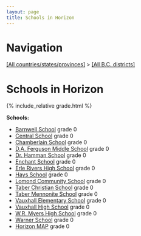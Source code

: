 ```yaml
---
layout: page
title: Schools in Horizon
---
```

# Navigation

[[All countries/states/provinces]](../..) > [[All B.C. districts]](..)

# Schools in Horizon

{% include_relative grade.html %}

**Schools:**

- [Barnwell School](Barnwell_School.md) grade 0
- [Central School](Central_School.md) grade 0
- [Chamberlain School](Chamberlain_School.md) grade 0
- [D.A. Ferguson Middle School](D.A._Ferguson_Middle_School.md) grade 0
- [Dr. Hamman School](Dr._Hamman_School.md) grade 0
- [Enchant School](Enchant_School.md) grade 0
- [Erle Rivers High School](Erle_Rivers_High_School.md) grade 0
- [Hays School](Hays_School.md) grade 0
- [Lomond Community School](Lomond_Community_School.md) grade 0
- [Taber Christian School](Taber_Christian_School.md) grade 0
- [Taber Mennonite School](Taber_Mennonite_School.md) grade 0
- [Vauxhall Elementary School](Vauxhall_Elementary_School.md) grade 0
- [Vauxhall High School](Vauxhall_High_School.md) grade 0
- [W.R. Myers High School](W.R._Myers_High_School.md) grade 0
- [Warner School](Warner_School.md) grade 0
- [Horizon MAP](Horizon_MAP.md) grade 0
